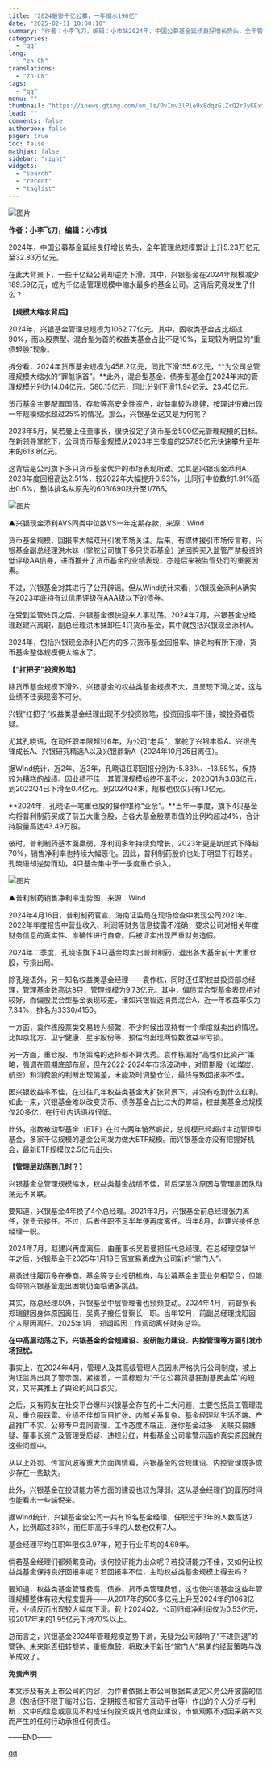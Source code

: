 ```yaml
---
title: "2024最惨千亿公募，一年缩水190亿"
date: "2025-02-11 10:00:10"
summary: "作者：小李飞刀，编辑：小市妹2024年，中国公募基金延续良好增长势头，全年管理总规模累计上升5.23..."
categories:
  - "qq"
lang:
  - "zh-CN"
translations:
  - "zh-CN"
tags:
  - "qq"
menu: ""
thumbnail: "https://inews.gtimg.com/om_ls/OvImv3lPle9x8dqzGlZrQ2rJyKExfLvRagKsa4lPow6BYAA_640360/0"
lead: ""
comments: false
authorbox: false
pager: true
toc: false
mathjax: false
sidebar: "right"
widgets:
  - "search"
  - "recent"
  - "taglist"
---
```


![图片](https://inews.gtimg.com/news_bt/OBHN1duH5Be1_2TLelWeGhiZBByqdu1t7nLJJ_iszNlkUAA/641)

**作者：小李飞刀，编辑：小市妹**

2024年，中国公募基金延续良好增长势头，全年管理总规模累计上升5.23万亿元至32.83万亿元。

在此大背景下，一些千亿级公募却逆势下滑。其中，兴银基金在2024年规模减少189.59亿元，成为千亿级管理规模中缩水最多的基金公司。这背后究竟发生了什么？

**【规模大缩水背后】**

2024年，兴银基金管理总规模为1062.77亿元。其中，固收类基金占比超过90%，而以股票型、混合型为首的权益类基金占比不足10%，呈现较为明显的“重债轻股”现象。

拆分看，2024年货币基金规模为458.2亿元，同比下滑155.6亿元，**为公司总管理规模大缩水的“罪魁祸首”。**此外，混合型基金、债券型基金在2024年末的管理规模分别为14.04亿元、580.15亿元，同比分别下滑11.94亿元、23.45亿元。

货币基金主要配置国债、存款等高安全性资产，收益率较为稳健，按理讲很难出现一年规模缩水超过25%的情况。那么，兴银基金这又是为何呢？

2023年5月，吴若曼上任董事长，很快设定了货币基金500亿元管理规模的目标。在新领导掌舵下，公司货币基金规模从2023年三季度的257.85亿元快速攀升至年末的613.8亿元。

这背后是公司旗下多只货币基金优异的市场表现所致。尤其是兴银现金添利A，2023年度回报高达2.51%，较2022年大幅提升0.93%，比同行中位数的1.91%高出0.6%，整体排名从原先的603/690跃升至1/766。

![图片](https://inews.gtimg.com/news_bt/OdrV68Xq8IVU3GdN48IDXrzwJVAQQUr1pOdj6p92JLQFcAA/641)

▲兴银现金添利AVS同类中位数VS一年定期存款，来源：Wind

货币基金规模、回报率大幅双升引发市场关注。后来，有媒体援引市场传言称，兴银基金副总经理洪木妹（掌舵公司旗下多只货币基金）逆回购买入监管严禁投资的低评级AA债券，进而推升了货币基金的业绩表现，亦是后来被监管处罚的重要因素。

不过，兴银基金对其进行了公开辟谣。但从Wind统计来看，兴银现金添利A确实在2023年底持有过信用评级在AAA级以下的债券。

在受到监管处罚之后，兴银基金很快迎来人事动荡。2024年7月，兴银基金总经理赵建兴离职，副总经理洪木妹卸任4只货币基金，其中就包括兴银现金添利A。

2024年，包括兴银现金添利A在内的多只货币基金回报率、排名均有所下滑，货币基金整体规模便大缩水了。

**【“扛把子”投资败笔】**

除货币基金规模下滑外，兴银基金的权益类基金规模不大，且呈现下滑之势。这与业绩不佳表现密不可分。

兴银“扛把子”权益类基金经理出现不少投资败笔，投资回报率不佳，被投资者质疑。

尤其孔晓语，在司任职年限超过6年，为公司“老兵”，掌舵了兴银丰盈A、兴银先锋成长A、兴银研究精选A以及兴银鼎新A（2024年10月25日离任）。

据Wind统计，近2年、近3年，孔晓语任职回报分别为-5.83%、-13.58%，保持较为糟糕的战绩。因业绩不佳，其管理规模始终不温不火，2020Q1为3.63亿元，到2022Q4已下滑至0.4亿元。到2024Q4末，规模也仅仅只有1.1亿元。

**2024年，孔晓语一笔重仓股的操作堪称“业余”。**当年一季度，旗下4只基金均将普利制药买成了前五大重仓股，占各大基金股票市值的比例均超过4%，合计持股量高达43.49万股。

彼时，普利制药基本面羸弱，净利润多年持续负增长，2023年更是断崖式下降超70%，销售净利率也持续大幅恶化。因此，普利制药股价也处于明显下行趋势。孔晓语却逆势而动，4只基金集中于一季度重仓杀入。

![图片](https://inews.gtimg.com/news_bt/OK1NW-aqkrqkZZH9kSm82cLQQzsvEhHXjgbjpGrZsBkZoAA/641)

▲普利制药销售净利率走势图，来源：Wind

2024年4月16日，普利制药官宣，海南证监局在现场检查中发现公司2021年、2022年年度报告中营业收入、利润等财务信息披露不准确，要求公司对相关年度财务信息的真实性、准确性进行自查。后被证实出现严重财务造假。

2024年二季度，孔晓语旗下4只基金均卖出普利制药，退出各大基金前十大重仓股，亏损出局。

除孔晓语外，另一知名权益类基金经理——袁作栋，同时还任职权益投资部总经理，管理基金数高达8只，管理规模为9.73亿元。其中，偏债混合型基金表现相对较好，而偏股混合型基金表现较差，诸如兴银智选消费混合A，近一年收益率仅为7.34%，排名为3330/4150。

一方面，袁作栋股票类交易较为频繁，不少时候出现持有一个季度就卖出的情况，比如京北方、卫宁健康、星宇股份等，预估均出现两位数收益率亏损。

另一方面，重仓股、市场策略的选择都不算优秀。袁作栋偏好“高性价比资产”策略，强调在周期底部布局，但在2022-2024年市场波动中，对周期股（如煤炭、航空）和消费股的判断出现偏差，未能及时调整仓位，最终导致回报率不佳。

因兴银收益率不佳，在过往几年权益类基金大扩张背景下，并没有吃到什么红利。如此一来，兴银基金难以改变货币、债券基金占比过大的弊端，权益类基金总规模仅20多亿，在行业内话语权很低。

此外，指数被动型基金（ETF）在过去两年悄然崛起，总规模已经超过主动管理型基金，多家千亿规模的基金公司发力做大ETF规模。而兴银基金亦没有把握好机会，最新ETF规模仅2.5亿元出头。

**【管理层动荡到几时？】**

兴银基金总管理规模缩水，权益类基金战绩不佳，背后深层次原因与管理层团队动荡无不关联。

要知道，兴银基金4年换了4个总经理。2021年3月，兴银基金前总经理张力离任，张贵云接任。不过，后者任职不足半年便再度离任。当年8月，赵建兴接任总经理一职。

2024年7月，赵建兴再度离任，由董事长吴若曼担任代总经理。在总经理空缺半年之后，兴银基金于2025年1月18日官宣易勇成为公司新的“掌门人”。

易勇过往履历多在券商、基金等专业投研机构，与公募基金主营业务相契合，但能否带领兴银基金走出困境仍面临诸多挑战。

其实，除总经理以外，兴银基金中层管理者也频频变动。2024年4月，前督察长郑瑞健因身体原因离任，吴真子接任督察长一职。当年12月，前副总经理沈阳因个人原因离任。2025年1月，郑翊鸣因工作调动离任财务总监。

**在中高层动荡之下，兴银基金的合规建设、投研能力建设、内控管理等方面引发市场担忧。**

事实上，在2024年4月，管理人及其高级管理人员因未严格执行公司制度，被上海证监局出具了警示函。紧接着，一篇标题为“千亿公募货基狂割基民韭菜”的短文，又将其推上了舆论的风口浪尖。

之后，又有网友在社交平台爆料兴银基金存在的十二大问题，主要包括员工管理混乱、重仓股踩雷、业绩不佳却盲目扩张、内部关系复杂、基金经理私生活不端、产品推广不实、公募专户混同管理、工作态度不端正、迷你基金过多、关联交易嫌疑、董事长资产及管理受质疑、违规分红，并指基金公司拿警示函的真实原因就在这些问题中。

从以上处罚、传言风波等重大负面舆情看，兴银基金的合规建设、内控管理或多或少存在一些缺失。

此外，兴银基金在投研能力等方面的建设也较为薄弱。这从基金经理们的履历时间也能看出一些端倪来。

据Wind统计，兴银基金全公司一共有19名基金经理，任职短于3年的人数高达7人，比例超过36%，而任职高于5年的人数也仅有7人。

基金经理平均任职年限仅3.97年，短于行业平均的4.69年。

倘若基金经理们都频繁变动，谈何投研能力出众呢？若投研能力不佳，又如何让权益类基金保持良好回报率呢？若回报率不佳，主动权益类基金规模上得去吗？

要知道，权益类基金管理费高，债券、货币类管理费低，这也使兴银基金这些年管理规模整体有较大程度提升——从2017年的500多亿元上升至2024年的1063亿元，业绩反而出现较大幅度下滑。截止2024Q2，公司归母净利润仅为0.53亿元，较2017年末的1.95亿元下滑70%以上。

总而言之，兴银基金2024年管理规模逆势下滑，无疑为公司敲响了“不进则退”的警钟。未来能否扭转颓势，重振旗鼓，将取决于新任“掌门人”易勇的经营策略与改革成效了。

**免责声明**

本文涉及有关上市公司的内容，为作者依据上市公司根据其法定义务公开披露的信息（包括但不限于临时公告、定期报告和官方互动平台等）作出的个人分析与判断；文中的信息或意见不构成任何投资或其他商业建议，市值观察不对因采纳本文而产生的任何行动承担任何责任。

——END——

[qq](https://new.qq.com/rain/a/20250211A02BJE00)
